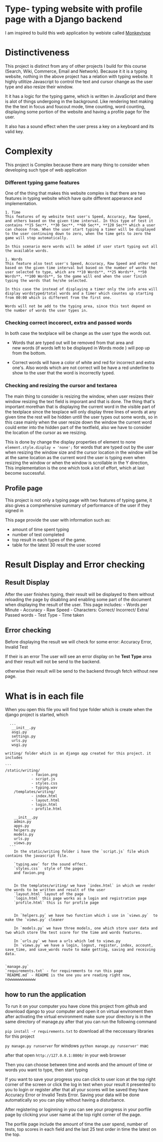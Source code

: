 # Type- typing website with profile page with a Django backend
I am inspired to build this web application by webiste called [Monkeytype](https://monkeytype.com/)

# Distinctiveness 
This project is distinct from any of other projects I build for this course (Search, Wiki, Commerce, Email and Network). Because it it is a typing website, nothing in the above project has a relation with typing website. It highly utlitize Javascript to control the text and cursor change as the user type and also resize their window.

It it has a logic for the typing game, which is written in JavaScript and there is alot of things undergoing in the background. Like rendering text making the the text in focus and foucout mode, time counting, word counting, displaying some portion of the website and having a profile page for the user.

It also has a sound effect when the user press a key on a keyboard and its valid key.

# Complexity
This project is Complex because there are many thing to consider when developing such type of web application

### Different typing game features
One of the thing that makes this website complex is that there are two features in typing website which have quite different apperance and implementation.

    1. Time
    This features of my website test user's Speed, Accuracy, Raw Speed, and others based on the given time interval. In this type of test it contains **15 Sec**, **30 Sec**, **60 Sec**, **120 Sec** which a user can choose from. When the user start typing a timer will be displayed to the user continuing down to zero, when the time gets to zero the game will stop automatically. 

    In this scenario more words will be added if user start typing out all the available words. 

    1. Words
    This feature also test user's Speed, Accuracy, Raw Speed and other not based on the given time interval but based on the number of words the user selected to type, which are **10 Words**, **25 Words**, **50 Words**, **100 Words**, So the game will end when the user finish typing the words that he/she selected. 
    
    In this case the instead of displaying a timer only the info area will display wordstyped/total words and a timer which countes up starting from 00:00 which is different from the first one. 

    Words will not be add to the typing area, since this test depend on the number of words the user types in.

### Checking correct inccorect, extra and passed words
In both case the textplace will be change as the user type the words out.
- Words that are typed out will be removed from that area and  
  new words (if words left to be displayed in Words mode ) will pop up from the bottom. 

- Correct words will have a color of white and red for 
  incorrect  and extra one's. Also words which are not correct will be have a red underline to show to the user that the word is incorrectly typed. 


### Checking and resizing the cursor and textarea
The main thing to consider is resizing the window, when user 
resizes their window resizing the text field is imporant and that is done. The thing that's important morethan that is displaying the current word in the visible part of the textplace since the texplace will only display three lines of words at any given time the rest will be hidden untill the user types out some words, so in this case mainly when the user resize down the window the current word could enter into the hidden part of the textfield, also we have to consider the location of the cursor as we resizing.

This is done by change the display properties of element to none `element.style.display = 'none';` for words that are typed out by the user when resizing the window size and the cursor location in the window will be at the same location as the current word the user is typing even when resizing the window or when the window is scrollable in the Y direction, This implementation is the one which took a lot of effort, which at last become successful.

## Profile page
This project is not only a typing page with two features of typing game, it also gives a comprehensive summary of performance of the user if they signed in

This page provide the user with information such as:
  - amount of time spent typing
  - number of test completed 
  - top result in each types of the game. 
  - table for the latest 30 result the user scored 

# Result Display and Error checking
  ## Result Display
  After the user finishes typing, their result will be displayed to them without reloading the page by disabling and enabling some part of the document when displaying the result of the user.
  This page includes:
    - Words per Minute 
    - Accuracy
    - Raw Speed 
    - Characters: Correct/ Incorrect/ Extra/ Passed  words
    - Test Type
    - Time taken

  ## Error checking 
  Before displaying the result we will check for some error: Accuracy Error, Invalid Test
  
  If their is an error The user will see an error display on he **Test Type** area and their result will not be send to the backend.

  otherwise their result will be send to the backend through fetch without new  page.


# What is in each file
When you open this file you will find
    type folder which is create when the django project is started, which      
   ```
     ...
      __init__.py
      asgi.py
      settings.py
      urls.py
      wsgi.py
   ``` 
    writing/ folder which is an django app created for this project. it includes
      
    ```
    /static/writing/
                - favion.png
                - script.js
                - styles.css
                - typing.wav 
        /templates/writing/
                - index.html
                - layout.html
                - login.html
                - profile.html

        __init__.py
        admin.py
        apps.py
        helpers.py
        models.py
        urls.py
        views.py
      ```
        In the static/writing folder i have the `script.js` file which contains the javascript file.

        `typing.wav` for the sound effect.
        `styles.css`  style of the pages
        and favion.png 
        

        In the templates/writing/ we have `index.html` in which we render the words to be written and result of the user
        `layout.html` layout of the page
        `login.html` this page works as a login and registration page
        `profile.html` this is for profile page 


        In `helpers.py` we have two function which i use in `views.py`  to make the `views.py` cleaner

        In `models.py` we have three models, one which store user data and two which store the test score for the time and words features.

        In `urls.py` we have a urls which led to views.py
        In `views.py` we have a login, logout, register, index, account, save_time, and save_words route to make getting, saving and receiving data.


    `manage.py`
    `requirements.txt` - for requirements to run this page
    `README.md` - README is the one you are reading right now, nowwwwwwwwwwww
    
## how to run the application 

To run it on your computer you have clone this project from github and download django to your computer and open it on virtual enviroment then after activating the virtual environment make sure your directory is in the same directory of manage.py after that you can run the following command 

`pip install -r requirements.txt` to download all the neccessary libraries for this project

`py manage.py runserver` for windows
`python manage.py runserver'` mac 


after that open `http://127.0.0.1:8000/` in your web browser 

Then you can choose between time and words and the amount of time or words you want to type, then start typing

If you want to save your progress you can click to user icon at the top right corner of the screen or click the log in text when your result it presented to you to login or register after that all your scores will be saved they have Accuracy Error or Invalid Tests Error. Saving your data will be done automatically so you can play without having a disturbance.



After registering or loginning in you can see your progress in your porfile page by clicking your user name at the top right corner of the page.


The porfile page include the amount of time the user spend, number of tests,
top scores in each field and the last 25 test order in time the latest on the top.